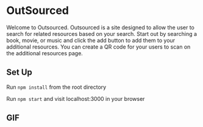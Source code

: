 # OutSourced

Welcome to Outsourced. Outsourced is a site designed to allow the user to search for related resources based on your search.
Start out by searching a book, movie, or music and click the add button to add them to your additional resources.
You can create a QR code for your users to scan on the additional resources page.

 
## Set Up

Run `npm install` from the root directory

Run `npm start` and visit localhost:3000 in your browser


## GIF
<!-- <img src='https://github.com/dmiller1623/dm-kd-swapi-box/blob/master/Images/ezgif.com-video-to-gif.gif'> -->

